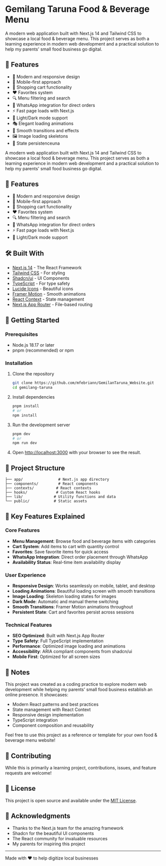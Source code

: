 # Gemilang Taruna Food & Beverage Menu

A modern web application built with Next.js 14 and Tailwind CSS to showcase a local food & beverage menu. This project serves as both a learning experience in modern web development and a practical solution to help my parents' small food business go digital.

## 🌟 Features

- 🎨 Modern and responsive design
- 📱 Mobile-first approach
- 🛒 Shopping cart functionality
- ❤️ Favorites system
- 🔍 Menu filtering and search
- 💬 WhatsApp integration for direct orders
- ⚡ Fast page loads with Next.js
- 🌙 Light/Dark mode support
- 🎭 Elegant loading animations
- 💫 Smooth transitions and effects
- 🖼️ Image loading skeletons
- 🔄 State persistenceuna

A modern web application built with Next.js 14 and Tailwind CSS to showcase a local food & beverage menu. This project serves as both a learning experience in modern web development and a practical solution to help my parents' small food business go digital.

## 🌟 Features

- 🎨 Modern and responsive design
- 📱 Mobile-first approach
- 🛒 Shopping cart functionality
- ❤️ Favorites system
- 🔍 Menu filtering and search
- 💬 WhatsApp integration for direct orders
- ⚡ Fast page loads with Next.js
- 🌙 Light/Dark mode support

## 🛠️ Built With

- [Next.js 14](https://nextjs.org/) - The React Framework
- [Tailwind CSS](https://tailwindcss.com/) - For styling
- [Shadcn/ui](https://ui.shadcn.com/) - UI Components
- [TypeScript](https://www.typescriptlang.org/) - For type safety
- [Lucide Icons](https://lucide.dev/) - Beautiful icons
- [Framer Motion](https://www.framer.com/motion/) - Smooth animations
- [React Context](https://react.dev/learn/scaling-up-with-reducer-and-context) - State management
- [Next.js App Router](https://nextjs.org/docs/app) - File-based routing

## 🚀 Getting Started

### Prerequisites

- Node.js 18.17 or later
- pnpm (recommended) or npm

### Installation

1. Clone the repository

   ```bash
   git clone https://github.com/mfebriann/GemilanTaruna_Website.git
   cd gemilang-taruna
   ```

2. Install dependencies

   ```bash
   pnpm install
   # or
   npm install
   ```

3. Run the development server

   ```bash
   pnpm dev
   # or
   npm run dev
   ```

4. Open [http://localhost:3000](http://localhost:3000) with your browser to see the result.

## 📁 Project Structure

```
├── app/                # Next.js app directory
├── components/         # React components
├── contexts/          # React contexts
├── hooks/             # Custom React hooks
├── lib/              # Utility functions and data
└── public/           # Static assets
```

## 🎯 Key Features Explained

### Core Features

- **Menu Management**: Browse food and beverage items with categories
- **Cart System**: Add items to cart with quantity control
- **Favorites**: Save favorite items for quick access
- **WhatsApp Integration**: Direct order placement through WhatsApp
- **Availability Status**: Real-time item availability display

### User Experience

- **Responsive Design**: Works seamlessly on mobile, tablet, and desktop
- **Loading Animations**: Beautiful loading screen with smooth transitions
- **Image Loading**: Skeleton loading states for images
- **Dark Mode**: Automatic and manual theme switching
- **Smooth Transitions**: Framer Motion animations throughout
- **Persistent State**: Cart and favorites persist across sessions

### Technical Features

- **SEO Optimized**: Built with Next.js App Router
- **Type Safety**: Full TypeScript implementation
- **Performance**: Optimized image loading and animations
- **Accessibility**: ARIA compliant components from shadcn/ui
- **Mobile First**: Optimized for all screen sizes

## 📝 Notes

This project was created as a coding practice to explore modern web development while helping my parents' small food business establish an online presence. It showcases:

- Modern React patterns and best practices
- State management with React Context
- Responsive design implementation
- TypeScript integration
- Component composition and reusability

Feel free to use this project as a reference or template for your own food & beverage menu website!

## 🤝 Contributing

While this is primarily a learning project, contributions, issues, and feature requests are welcome!

## 📄 License

This project is open source and available under the [MIT License](LICENSE).

## 🙏 Acknowledgments

- Thanks to the Next.js team for the amazing framework
- Shadcn for the beautiful UI components
- The React community for invaluable resources
- My parents for inspiring this project

---

Made with ❤️ to help digitize local businesses
